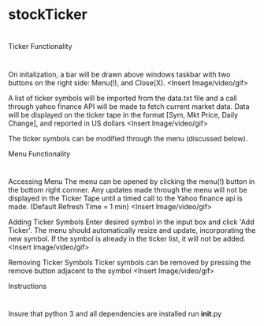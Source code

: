 # stockTicker
#
Ticker Functionality
#
On initalization, a bar will be drawn above windows taskbar with two buttons on the right side: Menu(!), and Close(X).
<Insert Image/video/gif>

A list of ticker symbols will be imported from the data.txt file and a call through yahoo finance API will be made to fetch current market data.
Data will be displayed on the ticker tape in the format [Sym, Mkt Price, Daily Change], and reported in US dollars
<Insert Image/video/gif>

The ticker symbols can be modified through the menu (discussed below).

Menu Functionality
#
Accessing Menu
The menu can be opened by clicking the menu(!) button in the bottom right cornner.
Any updates made through the menu will not be displayed in the Ticker Tape until
a timed call to the Yahoo finance api is made. (Default Refresh Time = 1 min)
<Insert Image/video/gif>

Adding Ticker Symbols
Enter desired symbol in the input box and click 'Add Ticker'.
The menu should automatically resize and update, incorporating the new symbol.
If the symbol is already in the ticker list, it will not be added.
<Insert Image/video/gif>

Removing Ticker Symbols
Ticker symbols can be removed by pressing the remove button adjacent to the symbol 
<Insert Image/video/gif>


Instructions
#
Insure that python 3 and all dependencies are installed
run __init__.py

